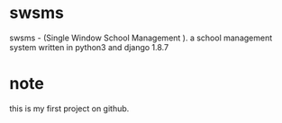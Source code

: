 # swsms
swsms - (Single Window School Management ). a school management system written in python3 and django 1.8.7
# note

this is my first project on github.
